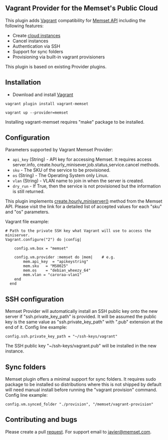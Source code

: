 ## Vagrant Provider for the Memset's Public Cloud 

This plugin adds [Vagrant](http://www.vagrantup.com)  compatibility for [Memset API](http://www.memset.com/apidocs/) including the following features:

* Create [cloud instances](http://www.memset.com/cloud/compute/)
* Cancel instances
* Authentication via SSH
* Support for sync folders 
* Provisioning via built-in vagrant provisioners

This plugin is based on existing Provider plugins.

## Installation

* Download and install [Vagrant](https://www.vagrantup.com/downloads.html)
```
vagrant plugin install vagrant-memset

vagrant up --provider=memset
```
Installing vagrant-memset requires "make" package to be installed.

## Configuration

 Parameters supported by  Vagrant Memset Provider:

* `api_key` (String) - API key for accessing Memset. It requires access  server.info, create.hourly_minisever,job.status,service.cancel methods. 
* `sku` - The SKU of the service  to be provisioned.
* `os` (String) - The Operating System only Linux.
* `vlan` (String) - VLAN name to join in when the server is created.
* `dry_run` - If True, then the service is not provisioned but the information is still returned.

This plugin implements [create.hourly_miniserver()](http://www.memset.com/apidocs/methods_create.html#create.hourly_miniserver) method from the Memset API. Please visit the link for a detailed list of accepted values for each "sku" and "os" parameters.  

Vagrant file example:
```
# Path to the private SSH key what Vagrant will use to access the miniserver.
Vagrant.configure("2") do |config|

    config.vm.box = "memset"
	
 	config.vm.provider :memset do |mem|    # e.g.
		mem.api_key  = "apikeystring"                 
    	mem.sku   = "MS0025"
    	mem.os    = "debian_wheezy_64"
		mem.vlan = "caroraa-vlan1"
	end
  end
```
## SSH configuration

Memset Provider  will automatically install an SSH public key onto the new server if "ssh.private_key_path" is provided.  It will be assumed the public key is the same value as "ssh.private_key_path" with ".pub" extension at the end of it.
Config line example:
```
config.ssh.private_key_path = "~/ssh-keys/vagrant"
```
The SSH public key "~/ssh-keys/vagrant.pub" will be installed in the new instance.

## Sync folders 

Memset plugin offers a minimal support for sync folders. It requires sudo package to be installed so distributions where this is not shipped by default will need manual install before running the "vagrant provision" command. 
Config line example:
```
config.vm.synced_folder "./provision", "/memset/vagrant-provision"
```
## Contributing and bugs

Please create a pull [request](https://github.com/javiee/vagrant-memset/pulls). 
For support email to javier@memset.com.

